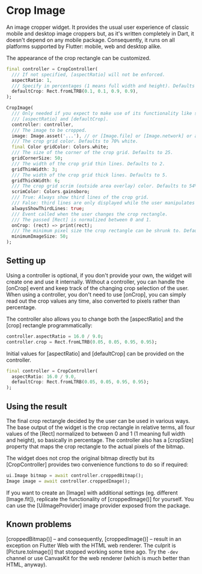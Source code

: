 # Crop Image

An image cropper widget. It provides the usual user experience of classic mobile and desktop
image croppers but, as it's written completely in Dart, it doesn't depend on any mobile package.
Consequently, it runs on all platforms supported by Flutter: mobile, web and desktop alike.

The appearance of the crop rectangle can be customized.

```dart
final controller = CropController(
  /// If not specified, [aspectRatio] will not be enforced.
  aspectRatio: 1,
  /// Specify in percentages (1 means full width and height). Defaults to the full image.
  defaultCrop: Rect.fromLTRB(0.1, 0.1, 0.9, 0.9),
);

CropImage(
  /// Only needed if you expect to make use of its functionality like setting initial values of
  /// [aspectRatio] and [defaultCrop].
  controller: controller,
  /// The image to be cropped.
  image: Image.asset('...'), // or [Image.file] or [Image.network] or any other [Image].
  /// The crop grid color. Defaults to 70% white.
  final Color gridColor: Colors.white;
  /// The size of the corner of the crop grid. Defaults to 25.
  gridCornerSize: 50;
  /// The width of the crop grid thin lines. Defaults to 2.
  gridThinWidth: 3;
  /// The width of the crop grid thick lines. Defaults to 5.
  gridThickWidth: 6;
  /// The crop grid scrim (outside area overlay) color. Defaults to 54% black.
  scrimColor: Colors.gainsboro;
  /// True: Always show third lines of the crop grid.
  /// False: third lines are only displayed while the user manipulates the grid (default).
  alwaysShowThirdLines: true;
  /// Event called when the user changes the crop rectangle.
  /// The passed [Rect] is normalized between 0 and 1.
  onCrop: (rect) => print(rect);
  /// The minimum pixel size the crop rectangle can be shrunk to. Defaults to 100.
  minimumImageSize: 50;
);
```

## Setting up

Using a controller is optional, if you don't provide your own, the widget will create one and use it internally.
Without a controller, you can handle the [onCrop] event and keep track of the changing crop selection of the user.
When using a controller, you don't need to use [onCrop], you can simply read out the crop values any time,
also converted to pixels rather than percentage.

The controller also allows you to change both the [aspectRatio] and the [crop] rectangle programmatically:

```dart
controller.aspectRatio = 16.0 / 9.0;
controller.crop = Rect.fromLTRB(0.05, 0.05, 0.95, 0.95);
```

Initial values for [aspectRatio] and [defaultCrop] can be provided on the controller.

```dart
final controller = CropController(
  aspectRatio: 16.0 / 9.0,
  defaultCrop: Rect.fromLTRB(0.05, 0.05, 0.95, 0.95);
);
```

## Using the result

The final crop rectangle decided by the user can be used in various ways. The base output of the widget
is the crop rectangle in relative terms, all four values of the [Rect] normalized to between 0 and 1
(1 meaning full width and height), so basically in percentage. The controller also has a [cropSize] property
that maps the crop rectangle to the actual pixels of the bitmap.

The widget does not crop the original bitmap directly but its [CropController] provides two convenience functions
to do so if required:

```dart
ui.Image bitmap = await controller.croppedBitmap();
Image image = await controller.croppedImage();
```

If you want to create an [Image] with additional settings (eg. different [Image.fit]), replicate the functionality of
[croppedImage()] for yourself. You can use the [UiImageProvider] image provider exposed from the package.

## Known problems

[croppedBitmap()] – and consequently, [croppedImage()] – result in an exception on Flutter Web with the HTML web renderer.
The culprit is [Picture.toImage()] that stopped working some time ago. Try the `-dev` channel or use CanvasKit
for the web renderer (which is much better than HTML, anyway).